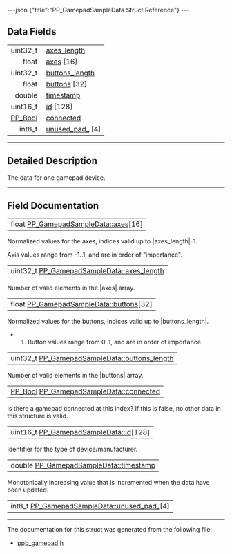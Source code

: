 ---json {"title":"PP_GamepadSampleData Struct Reference"} ---

## Data Fields

<table><tbody><tr class="odd"><td style="text-align: right;">uint32_t </td><td><a href="/docs/native-client/pepper_beta/c/struct_p_p___gamepad_sample_data#a27e25af2c4d7278951c71d5a71821db5" class="el">axes_length</a></td></tr><tr class="even"><td style="text-align: right;">float </td><td><a href="/docs/native-client/pepper_beta/c/struct_p_p___gamepad_sample_data#a044a97b221c1e87e26ecbd39b584b416" class="el">axes</a> [16]</td></tr><tr class="odd"><td style="text-align: right;">uint32_t </td><td><a href="/docs/native-client/pepper_beta/c/struct_p_p___gamepad_sample_data#ae58bc687fc618e4a957dda7cd087bd58" class="el">buttons_length</a></td></tr><tr class="even"><td style="text-align: right;">float </td><td><a href="/docs/native-client/pepper_beta/c/struct_p_p___gamepad_sample_data#ac9b7def0b695e6009e685b79d883a9a2" class="el">buttons</a> [32]</td></tr><tr class="odd"><td style="text-align: right;">double </td><td><a href="/docs/native-client/pepper_beta/c/struct_p_p___gamepad_sample_data#af832f6af0964f9023d712712a6e3afc7" class="el">timestamp</a></td></tr><tr class="even"><td style="text-align: right;">uint16_t </td><td><a href="/docs/native-client/pepper_beta/c/struct_p_p___gamepad_sample_data#a0a4d0498f6beecb54628a4f1919c48e3" class="el">id</a> [128]</td></tr><tr class="odd"><td style="text-align: right;"><a href="/docs/native-client/pepper_beta/c/group___enums#ga4f272d99be14aacafe08dfd4ef830918" class="el">PP_Bool</a> </td><td><a href="/docs/native-client/pepper_beta/c/struct_p_p___gamepad_sample_data#ae955efce5fcd9de08ab8d4c7f52d0af7" class="el">connected</a></td></tr><tr class="even"><td style="text-align: right;">int8_t </td><td><a href="/docs/native-client/pepper_beta/c/struct_p_p___gamepad_sample_data#a6d8faab2471cbf6133481d7df6c53c3f" class="el">unused_pad_</a> [4]</td></tr></tbody></table>

---

<span id="details" class="anchor" style="margin: 0;"></span>

## Detailed Description

The data for one gamepad device.

---

## Field Documentation

<span id="a044a97b221c1e87e26ecbd39b584b416" class="anchor" style="margin: 0;"></span>

<table><tbody><tr class="odd"><td>float <a href="/docs/native-client/pepper_beta/c/struct_p_p___gamepad_sample_data#a044a97b221c1e87e26ecbd39b584b416" class="el">PP_GamepadSampleData::axes</a>[16]</td></tr></tbody></table>

Normalized values for the axes, indices valid up to |axes_length|-1.

Axis values range from -1..1, and are in order of "importance".

<span id="a27e25af2c4d7278951c71d5a71821db5" class="anchor" style="margin: 0;"></span>

<table><tbody><tr class="odd"><td>uint32_t <a href="/docs/native-client/pepper_beta/c/struct_p_p___gamepad_sample_data#a27e25af2c4d7278951c71d5a71821db5" class="el">PP_GamepadSampleData::axes_length</a></td></tr></tbody></table>

Number of valid elements in the |axes| array.

<span id="ac9b7def0b695e6009e685b79d883a9a2" class="anchor" style="margin: 0;"></span>

<table><tbody><tr class="odd"><td>float <a href="/docs/native-client/pepper_beta/c/struct_p_p___gamepad_sample_data#ac9b7def0b695e6009e685b79d883a9a2" class="el">PP_GamepadSampleData::buttons</a>[32]</td></tr></tbody></table>

Normalized values for the buttons, indices valid up to |buttons_length|.

- 1. Button values range from 0..1, and are in order of importance.

<span id="ae58bc687fc618e4a957dda7cd087bd58" class="anchor" style="margin: 0;"></span>

<table><tbody><tr class="odd"><td>uint32_t <a href="/docs/native-client/pepper_beta/c/struct_p_p___gamepad_sample_data#ae58bc687fc618e4a957dda7cd087bd58" class="el">PP_GamepadSampleData::buttons_length</a></td></tr></tbody></table>

Number of valid elements in the |buttons| array.

<span id="ae955efce5fcd9de08ab8d4c7f52d0af7" class="anchor" style="margin: 0;"></span>

<table><tbody><tr class="odd"><td><a href="/docs/native-client/pepper_beta/c/group___enums#ga4f272d99be14aacafe08dfd4ef830918" class="el">PP_Bool</a> <a href="/docs/native-client/pepper_beta/c/struct_p_p___gamepad_sample_data#ae955efce5fcd9de08ab8d4c7f52d0af7" class="el">PP_GamepadSampleData::connected</a></td></tr></tbody></table>

Is there a gamepad connected at this index? If this is false, no other data in this structure is valid.

<span id="a0a4d0498f6beecb54628a4f1919c48e3" class="anchor" style="margin: 0;"></span>

<table><tbody><tr class="odd"><td>uint16_t <a href="/docs/native-client/pepper_beta/c/struct_p_p___gamepad_sample_data#a0a4d0498f6beecb54628a4f1919c48e3" class="el">PP_GamepadSampleData::id</a>[128]</td></tr></tbody></table>

Identifier for the type of device/manufacturer.

<span id="af832f6af0964f9023d712712a6e3afc7" class="anchor" style="margin: 0;"></span>

<table><tbody><tr class="odd"><td>double <a href="/docs/native-client/pepper_beta/c/struct_p_p___gamepad_sample_data#af832f6af0964f9023d712712a6e3afc7" class="el">PP_GamepadSampleData::timestamp</a></td></tr></tbody></table>

Monotonically increasing value that is incremented when the data have been updated.

<span id="a6d8faab2471cbf6133481d7df6c53c3f" class="anchor" style="margin: 0;"></span>

<table><tbody><tr class="odd"><td>int8_t <a href="/docs/native-client/pepper_beta/c/struct_p_p___gamepad_sample_data#a6d8faab2471cbf6133481d7df6c53c3f" class="el">PP_GamepadSampleData::unused_pad_</a>[4]</td></tr></tbody></table>

---

The documentation for this struct was generated from the following file:

- <a href="/docs/native-client/pepper_beta/c/ppb__gamepad_8h/" class="el">ppb_gamepad.h</a>
